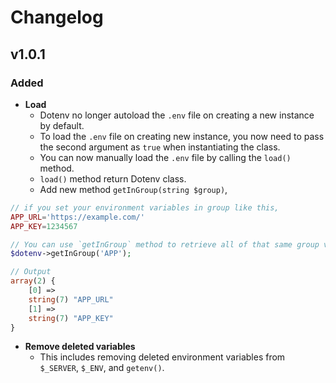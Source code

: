 # Changelog

## v1.0.1

### Added

- **Load**
  - Dotenv no longer autoload the `.env` file on creating a new instance by default.
  - To load the `.env` file on creating new instance, you now need to pass the second argument as `true` when instantiating the class.
  - You can now manually load the `.env` file by calling the `load()` method.
  - `load()` method return Dotenv class.
  - Add new method `getInGroup(string $group)`,
```php
// if you set your environment variables in group like this,
APP_URL='https://example.com/'
APP_KEY=1234567

// You can use `getInGroup` method to retrieve all of that same group variables,
$dotenv->getInGroup('APP');

// Output
array(2) {
    [0] =>
    string(7) "APP_URL"
    [1] =>
    string(7) "APP_KEY"
}
```

- **Remove deleted variables**
  - This includes removing deleted environment variables from `$_SERVER`, `$_ENV`, and `getenv()`.
